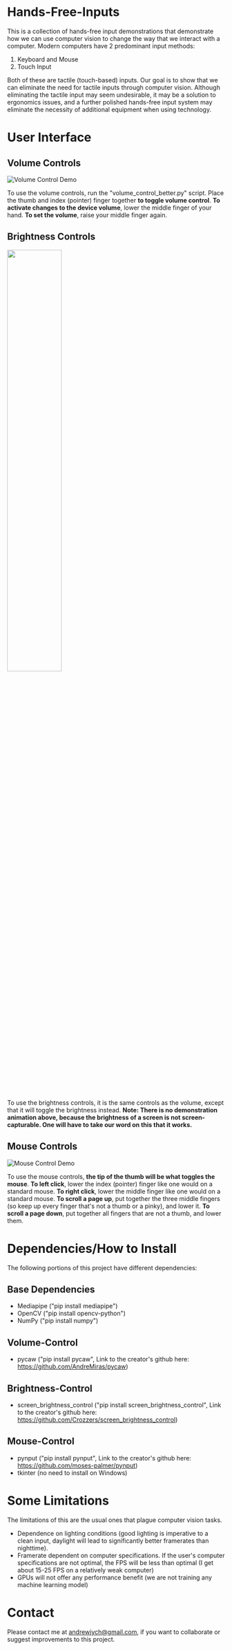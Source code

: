 # Hands-Free-Inputs

This is a collection of hands-free input demonstrations that demonstrate how we can use computer vision to change the way that we interact with a computer. Modern computers have 2 predominant input methods:

1) Keyboard and Mouse
2) Touch Input

Both of these are tactile (touch-based) inputs. Our goal is to show that we can eliminate the need for tactile inputs through computer vision. Although eliminating the tactile input may seem undesirable, it may be a solution to ergonomics issues, and a further polished hands-free input system may eliminate the necessity of additional equipment when using technology.

# User Interface

## Volume Controls

![Volume Control Demo](https://github.com/GitHubOfAndrew/Hands-Free-Controls/blob/main/Animation_volume_test4.gif)

To use the volume controls, run the "volume_control_better.py" script. Place the thumb and index (pointer) finger together **to toggle volume control**. **To activate changes to the device volume**, lower the middle finger of your hand. **To set the volume**, raise your middle finger again.

## Brightness Controls
<img src="https://user-images.githubusercontent.com/85316690/154621660-5d5d4d53-a4e4-4dc4-a600-c47f22c6d70d.png" width=50% height=50%>

To use the brightness controls, it is the same controls as the volume, except that it will toggle the brightness instead. **Note: There is no demonstration animation above, because the brightness of a screen is not screen-capturable. One will have to take our word on this that it works.**

## Mouse Controls

![Mouse Control Demo](https://github.com/GitHubOfAndrew/Hands-Free-Controls/blob/main/Animation_mouse_click_test.gif)

To use the mouse controls, **the tip of the thumb will be what toggles the mouse**. **To left click**, lower the index (pointer) finger like one would on a standard mouse. **To right click**, lower the middle finger like one would on a standard mouse. **To scroll a page up**, put together the three middle fingers (so keep up every finger that's not a thumb or a pinky), and lower it. **To scroll a page down**, put together all fingers that are not a thumb, and lower them.

# Dependencies/How to Install

The following portions of this project have different dependencies:

## Base Dependencies

- Mediapipe ("pip install mediapipe")
- OpenCV ("pip install opencv-python")
- NumPy ("pip install numpy")

## Volume-Control

- pycaw ("pip install pycaw", Link to the creator's github here: https://github.com/AndreMiras/pycaw)

## Brightness-Control

- screen_brightness_control ("pip install screen_brightness_control", Link to the creator's github here: https://github.com/Crozzers/screen_brightness_control)

## Mouse-Control

- pynput ("pip install pynput", Link to the creator's github here: https://github.com/moses-palmer/pynput)
- tkinter (no need to install on Windows)

# Some Limitations

The limitations of this are the usual ones that plague computer vision tasks.

- Dependence on lighting conditions (good lighting is imperative to a clean input, daylight will lead to significantly better framerates than nighttime).
- Framerate dependent on computer specifications. If the user's computer specifications are not optimal, the FPS will be less than optimal (I get about 15-25 FPS on a relatively weak computer)
- GPUs will not offer any performance benefit (we are not training any machine learning model)

# Contact

Please contact me at andrewjych@gmail.com, if you want to collaborate or suggest improvements to this project. 
